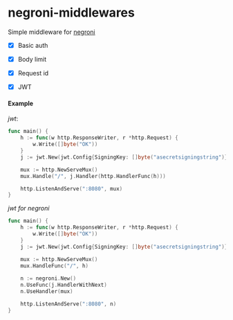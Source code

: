 # negroni-middlewares
Simple middleware for [negroni](https://github.com/urfave/negroni)

- [x] Basic auth
- [x] Body limit
- [x] Request id
- [x] JWT


#### Example

*jwt*:

``` go
func main() {
	h := func(w http.ResponseWriter, r *http.Request) {
		w.Write([]byte("OK"))
	}
	j := jwt.New(jwt.Config{SigningKey: []byte("asecretsigningstring")})

	mux := http.NewServeMux()
	mux.Handle("/", j.Handler(http.HandlerFunc(h)))

	http.ListenAndServe(":8080", mux)
}
```

*jwt for negroni*

```go
func main() {
	h := func(w http.ResponseWriter, r *http.Request) {
		w.Write([]byte("OK"))
	}
	j := jwt.New(jwt.Config{SigningKey: []byte("asecretsigningstring")})

	mux := http.NewServeMux()
	mux.HandleFunc("/", h)
	
	n := negroni.New()
	n.UseFunc(j.HandlerWithNext)
	n.UseHandler(mux)

	http.ListenAndServe(":8080", n)
}
```